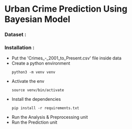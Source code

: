 # Urban Crime Prediction Using Bayesian Model

### Dataset : 

### Installation :

- Put the 'Crimes_-_2001_to_Present.csv' file inside data
- Create a python environment
  ```
  python3 -m venv venv
  ```
- Activate the env
  ```
  source venv/bin/activate
  ```
- Install the dependencies
  ```
  pip install -r requirements.txt
  ```
- Run the Analysis & Preprocessing unit
- Run the Prediction unit
